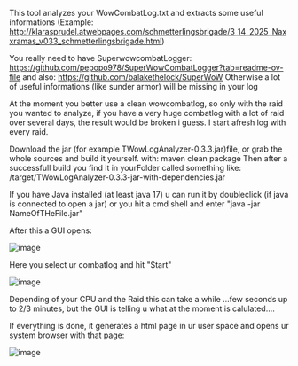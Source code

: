This tool analyzes your WowCombatLog.txt and extracts some useful informations
(Example: http://klarasprudel.atwebpages.com/schmetterlingsbrigade/3_14_2025_Naxxramas_v033_schmetterlingsbrigade.html)

You really need to have SuperwowcombatLogger: https://github.com/pepopo978/SuperWowCombatLogger?tab=readme-ov-file
and also: https://github.com/balakethelock/SuperWoW
Otherwise a lot of useful informations (like sunder armor) will be missing in your log

At the moment you better use a clean wowcombatlog, so only with the raid you wanted to analyze,
if you have a very huge combatlog with a lot of raid over several days, the result would be broken i guess.
I start afresh log with every raid.

Download the jar (for example TWowLogAnalyzer-0.3.3.jar)file, 
or grab the whole sources and build it yourself.
with: maven clean package
Then after a successfull build you find it in yourFolder called something like: /target/TWowLogAnalyzer-0.3.3-jar-with-dependencies.jar

If you have Java installed (at least java 17) u can run it by doubleclick (if java is connected to open a jar)
or you hit a cmd shell and enter "java -jar NameOfTHeFile.jar"

After this a GUI opens:

![image](https://github.com/user-attachments/assets/51f03d55-0249-4604-b129-b3a65f8044a0)


Here you select ur combatlog and hit "Start"

![image](https://github.com/user-attachments/assets/655eeb43-6bc7-4942-9a9b-7a33906ec274)

Depending of your CPU and the Raid this can take a while ...few seconds up to 2/3 minutes,
but the GUI is telling u what at the moment is calulated....

If everything is done, it generates a html page in ur user space and opens ur system browser
with that page: 

![image](https://github.com/user-attachments/assets/c0dd1f71-c327-4a51-8be1-a73cb4e9d54b)

